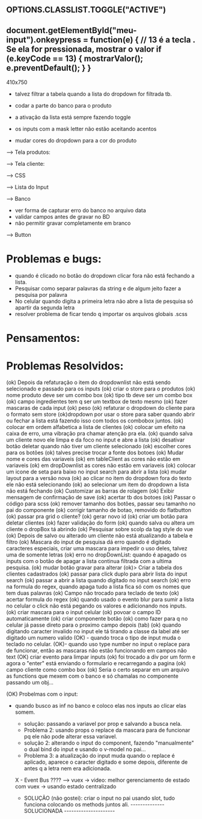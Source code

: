 OPTIONS.CLASSLIST.TOGGLE("ACTIVE")
----------------------------------------
document.getElementById("meu-input").onkeypress = function(e) {
    // 13 é a tecla <ENTER>. Se ela for pressionada, mostrar o valor
    if (e.keyCode == 13) {
        mostrarValor();
        e.preventDefault();
    }
}
----------------------------------------
410x750

   
  - talvez filtrar a tabela quando a lista do dropdown for filtrada tb. 

  - codar a parte do banco para o produto

  - a ativação da lista está sempre fazendo toggle
  - os inputs com a mask letter não estão aceitando acentos
  - mudar cores do dropdown para a cor do produto


--> Tela produtos:


--> Tela cliente:

  --> CSS
    

  --> Lista do Input

 --> Banco 
  - ver forma de capturar erro do banco no arquivo data
  - validar campos antes de gravar no BD
  - não permitir gravar completamente em branco
  
  

--> Button
  

# Problemas e bugs:
  - quando é clicado no botão do dropdown clicar fora não está fechando a lista.
  - Pesquisar como separar palavras da string e de algum jeito fazer a pesquisa por palavra
  - No celular quando digita a primeira letra não abre a lista de pesquisa só apartir da segunda letra
  - resolver problema de ficar tendo q importar os arquivos globais .scss


# Pensamentos:
  

# Problemas Resolvidos:

(ok) Depois da refaturação o item do dropdownlist não está sendo selecionado e passado para os inputs
(ok) criar o store para o produtos
(ok) nome produto deve ser um combo box
(ok) tipo tb deve ser um combo box
(ok) campo ingredientes tem q ser um textbox de texto mesmo
(ok) fazer mascaras de cada input
  (ok) peso
(ok) refaturar o dropdown do cliente para o formato sem store
(ok)dropdown por usar o store para saber quando abrir ou fechar a lista está fazendo isso com todos os combobox juntos.
(ok) colocar em ordem alfabetica a lista de clientes
(ok) colocar um efeito na caixa de erro, uma vibração pra chamar atenção pra ela.
(ok) quando salva um cliente novo ele limpa e da foco no input e abre a lista
(ok) desativar botão deletar quando não tiver um cliente selecionado
(ok) escolher cores para os botões
(ok) talves precise trocar a fonte dos botoes
(ok) Mudar nome e cores das variaveis
(ok) em tableClient as cores não estão em variaveis
(ok) em dropDownlist as cores não estão em variaveis
(ok) colocar um icone de seta para baixo no input search para abrir a lista
(ok) mudar layout para a versão nova
(ok) ao clicar no item do dropdown fora do texto ele não está selecionando
(ok) ao selecionar um item do dropdown a lista não está fechando
(ok) Customizar as barras de rolagem
(ok) Exibir mensagem de confirmação de save
(ok) acertar tb dos botoes
(ok) Passar o código para scss
(ok) remover tamanho dos botões, passar seu tamanho no pai do componente
(ok) corrigir tamanho de botao, removido do flatbutton
(ok) passar pra grid o cliente?
(ok) gerar novo id
(ok) criar um botão para deletar clientes
(ok) fazer validação do form
(ok) quando salva ou altera um cliente o dropBox tá abrindo
(ok) Pesquisar sobre scolp da tag style do vue 
(ok) Depois de salvo ou alterado um cliente não está atualizando a tabela e filtro
(ok) Mascara do input de pesquisa dá erro quando é digitado caracteres especiais, criar uma mascara para impedir o uso deles, talvez uma de somente letras
(ok) erro no dropDownList: quando é apagado os inputs com o botão de apagar a lista continua filtrada com a ultima pesquisa.
(ok) mudar botão gravar para alterar
(ok)> Criar a tabela dos clientes cadastrados
(ok) passar para click duplo para abrir lista do input search
(ok) passar a abrir a lista quando digitado no input search
(ok) erro na formula do regex, quando apaga tudo a lista fica só com os nomes que tem duas palavras
(ok) Campo não trocado para teclado de texto
(ok) acertar formula do regex
(ok) quando usado o evento blur para sumir a lista no celular o click não está pegando os valores e adicionando nos inputs.
(ok) criar mascara para o input celular
(ok) povoar o campo ID automaticamente
(ok) criar componente botão
(ok) como fazer para q no celular já passe direto para o proximo campo depois (tab)
(ok) quando digitando caracter invalido no input ele tá tirando a classe da label até ser digitado um numero valido
(OK) - quando troca o tipo de input muda o teclado no celular.
(OK)- quando uso type number no input o replace para de funcionar, então as mascaras não estão funcionando em campos não text
(OK) criar evento para limpar inputs
(ok) foi trocado a div por um form e agora o "enter" está enviando o formulario e recarregando a pagina
(ok) campo cliente como combo box
(ok) Seria o certo separar em um arquivo as functions que mexem com o banco e só chamalas no componente passando um obj...

(OK) Probelmas com o input:
- quando busco as inf no banco e coloco elas nos inputs ao clicar elas somem.
  - solução: passando a variavel por prop e salvando a busca nela.
  - Problema 2: usando props o replace da mascara para de funcionar pq ele não pode alterar essa variavel.
  - solução 2: alterando o input do component, fazendo "manualmente" o dual bind do input e usando o v-model no pai...
  - Problema 3: a atualização do input muda quando o replace é aplicado, aparece o caracter digitado e some depois, diferente de antes q a letra nem era adicionada. 

  X - Event Bus ????
  --> vuex -> video: melhor gerenciamento de estado com vuex -> usando estado centralizado
  - SOLUÇÃO (não gostei): criar o input no pai usando slot, tudo funciona colocando os methods juntos ali.
  -------------- SOLUCIONADA ---------------------



 


  